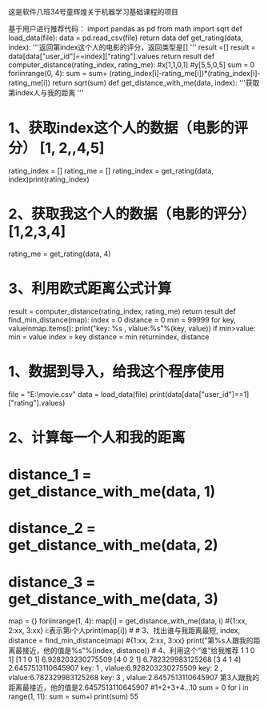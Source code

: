 这是软件八班34号童辉煌关于机器学习基础课程的项目


基于用户进行推荐代码：
import pandas as pd from math import sqrt
def load_data(file):
   data = pd.read_csv(file)
   return data
   def get_rating(data, index):
   '''返回第index这个人的电影的评分，返回类型是[]    '''
   result =[]
   result = data[data["user_id"]==index]["rating"].values
   return result
   def computer_distance(rating_index, rating_me):
   #x[1,1,0,1]
   #y[5,5,0,5]
   sum = 0
   foriinrange(0, 4):
   sum = sum+ (rating_index[i]-rating_me[i])*(rating_index[i]-rating_me[i])
   return sqrt(sum)
   def get_distance_with_me(data, index):
   '''获取第index人与我的距离    '''
   # 1、获取index这个人的数据（电影的评分） [1, 2,,4,5]
rating_index = []
rating_me = []
rating_index = get_rating(data, index)print(rating_index)
# 2、获取我这个人的数据（电影的评分）[1,2,3,4]
rating_me = get_rating(data, 4)
# 3、利用欧式距离公式计算
result = computer_distance(rating_index, rating_me)
return result
def find_min_distance(map):
    index = 0
    distance = 0
    min = 99999
for key, valueinmap.items():
    print("key: %s , vlalue:%s"%(key, value))
    if min>value:
        min = value
        index = key
 distance = min
 returnindex, distance
 # 1、数据到导入，给我这个程序使用
 file = "E:\\movie.csv"
 data = load_data(file)
 print(data[data["user_id"]==1]["rating"].values)
 # 2、计算每一个人和我的距离
 # distance_1 = get_distance_with_me(data, 1)
 # distance_2 = get_distance_with_me(data, 2)
 # distance_3 = get_distance_with_me(data, 3)
 map = {}
 foriinrange(1, 4):
     map[i] = get_distance_with_me(data, i) #{1:xx, 2:xx, 3:xx} i:表示第i个人print(map[i])
     # # 3、找出谁与我距离最短,
     index, distance = find_min_distance(map) #{1:xx, 2:xx, 3:xx}
     print("第%s人跟我的距离最接近，他的值是%s"%(index, distance))
     # 4、利用这个“谁”给我推荐
1 1 0 1]
[1 1 0 1]
6.928203230275509
[4 0 2 1]
6.782329983125268
[3 4 1 4]
2.6457513110645907
key: 1 , vlalue:6.928203230275509
key: 2 , vlalue:6.782329983125268
key: 3 , vlalue:2.6457513110645907
第3人跟我的距离最接近，他的值是2.6457513110645907
#1+2+3+4...10
sum = 0
for i in range(1, 11):
    sum =  sum+i
    print(sum)
    55
